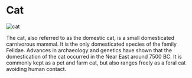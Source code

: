 # Cat

![cat](https://images.unsplash.com/photo-1519052537078-e6302a4968d4?q=80&w=2070&auto=format&fit=crop&ixlib=rb-4.0.3&ixid=M3wxMjA3fDB8MHxwaG90by1wYWdlfHx8fGVufDB8fHx8fA%3D%3D)

The cat, also referred to as the domestic cat, is a small domesticated carnivorous mammal. It is the only domesticated species of the family Felidae. Advances in archaeology and genetics have shown that the domestication of the cat occurred in the Near East around 7500 BC. It is commonly kept as a pet and farm cat, but also ranges freely as a feral cat avoiding human contact.